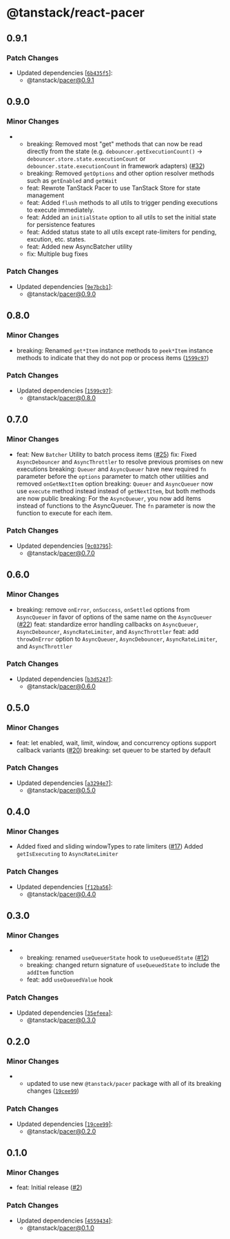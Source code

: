 # @tanstack/react-pacer

## 0.9.1

### Patch Changes

- Updated dependencies [[`6b435f5`](https://github.com/TanStack/pacer/commit/6b435f53a628e4103b9a9589b61240896b85cf55)]:
  - @tanstack/pacer@0.9.1

## 0.9.0

### Minor Changes

- - breaking: Removed most "get" methods that can now be read directly from the state (e.g. `debouncer.getExecutionCount()` -> `debouncer.store.state.executionCount` or `debouncer.state.executionCount` in framework adapters) ([#32](https://github.com/TanStack/pacer/pull/32))
  - breaking: Removed `getOptions` and other option resolver methods such as `getEnabled` and `getWait`
  - feat: Rewrote TanStack Pacer to use TanStack Store for state management
  - feat: Added `flush` methods to all utils to trigger pending executions to execute immediately.
  - feat: Added an `initialState` option to all utils to set the initial state for persistence features
  - feat: Added status state to all utils except rate-limiters for pending, excution, etc. states.
  - feat: Added new AsyncBatcher utility
  - fix: Multiple bug fixes

### Patch Changes

- Updated dependencies [[`9e7bcb1`](https://github.com/TanStack/pacer/commit/9e7bcb1edf5e53314a6b808b6b9b22ea48df84ff)]:
  - @tanstack/pacer@0.9.0

## 0.8.0

### Minor Changes

- breaking: Renamed `get*Item` instance methods to `peek*Item` instance methods to indicate that they do not pop or process items ([`1599c97`](https://github.com/TanStack/pacer/commit/1599c9785f7496648a2b44274b839c7f784ce7f5))

### Patch Changes

- Updated dependencies [[`1599c97`](https://github.com/TanStack/pacer/commit/1599c9785f7496648a2b44274b839c7f784ce7f5)]:
  - @tanstack/pacer@0.8.0

## 0.7.0

### Minor Changes

- feat: New `Batcher` Utility to batch process items ([#25](https://github.com/TanStack/pacer/pull/25))
  fix: Fixed `AsyncDebouncer` and `AsyncThrottler` to resolve previous promises on new executions
  breaking: `Queuer` and `AsyncQueuer` have new required `fn` parameter before the `options` parameter to match other utilities and removed `onGetNextItem` option
  breaking: `Queuer` and `AsyncQueuer` now use `execute` method instead instead of `getNextItem`, but both methods are now public
  breaking: For the `AsyncQueuer`, you now add items instead of functions to the AsyncQueuer. The `fn` parameter is now the function to execute for each item.

### Patch Changes

- Updated dependencies [[`9c03795`](https://github.com/TanStack/pacer/commit/9c037959e90a67ebe3a848fd711bbbd8f3c283cb)]:
  - @tanstack/pacer@0.7.0

## 0.6.0

### Minor Changes

- breaking: remove `onError`, `onSuccess`, `onSettled` options from `AsyncQueuer` in favor of options of the same name on the `AsyncQueuer` ([#22](https://github.com/TanStack/pacer/pull/22))
  feat: standardize error handling callbacks on `AsyncQueuer`, `AsyncDebouncer`, `AsyncRateLimiter`, and `AsyncThrottler`
  feat: add `throwOnError` option to `AsyncQueuer`, `AsyncDebouncer`, `AsyncRateLimiter`, and `AsyncThrottler`

### Patch Changes

- Updated dependencies [[`b3d5247`](https://github.com/TanStack/pacer/commit/b3d52477a387f52b0242d2d753f5f271beb92283)]:
  - @tanstack/pacer@0.6.0

## 0.5.0

### Minor Changes

- feat: let enabled, wait, limit, window, and concurrency options support callback variants ([#20](https://github.com/TanStack/pacer/pull/20))
  breaking: set queuer to be started by default

### Patch Changes

- Updated dependencies [[`a3294e7`](https://github.com/TanStack/pacer/commit/a3294e722915f3a17ea6a1333978994c57568a57)]:
  - @tanstack/pacer@0.5.0

## 0.4.0

### Minor Changes

- Added fixed and sliding windowTypes to rate limiters ([#17](https://github.com/TanStack/pacer/pull/17))
  Added `getIsExecuting` to `AsyncRateLimiter`

### Patch Changes

- Updated dependencies [[`f12ba56`](https://github.com/TanStack/pacer/commit/f12ba561d9eafb6a19a16514f8db1a2f5f6fda82)]:
  - @tanstack/pacer@0.4.0

## 0.3.0

### Minor Changes

- - breaking: renamed `useQueuerState` hook to `useQueuedState` ([#12](https://github.com/TanStack/pacer/pull/12))
  - breaking: changed return signature of `useQueuedState` to include the `addItem` function
  - feat: add `useQueuedValue` hook

### Patch Changes

- Updated dependencies [[`35efeea`](https://github.com/TanStack/pacer/commit/35efeeab76d54a1479bd158db9b804b60e87d89b)]:
  - @tanstack/pacer@0.3.0

## 0.2.0

### Minor Changes

- - updated to use new `@tanstack/pacer` package with all of its breaking changes ([`19cee99`](https://github.com/TanStack/pacer/commit/19cee995d79bc16077c9a28fc5f6ab251d626e16))

### Patch Changes

- Updated dependencies [[`19cee99`](https://github.com/TanStack/pacer/commit/19cee995d79bc16077c9a28fc5f6ab251d626e16)]:
  - @tanstack/pacer@0.2.0

## 0.1.0

### Minor Changes

- feat: Initial release ([#2](https://github.com/TanStack/pacer/pull/2))

### Patch Changes

- Updated dependencies [[`4559434`](https://github.com/TanStack/pacer/commit/4559434d61a06cdfb091e1243d23349c3d909222)]:
  - @tanstack/pacer@0.1.0
